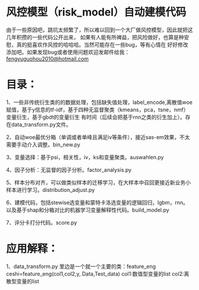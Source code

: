 # 风控模型（risk_model）自动建模代码

   由于一些原因吧，跳坑太频繁了，所以难以回到一个大厂做风控模型，因此就把这几年积攒的一些代码公开出来，
如果有人能有所裨益，把风险做好，也算是种安慰，真的挺喜欢作风控的哈哈哈。当然可能存在一些bug，等有心情在
好好修改添加吧。如果发现bug或者使用问题欢迎发邮件给我：fengyuguohou2010@hotmail.com

# 目录：

1、一些非传统衍生类的的数据处理，包括缺失值处理，label_encode,离散值woe赋值，基于y信息的tf-idf，基于四种无监督聚类（kmeans，pca，tsne，nmf）变量衍生，基于gbdt的变量衍生
有时间（后续会把基于rnn之类的衍生加上）。存在data_transform.py文件。

2、自动woe最优分箱（单调或者单峰且满足iv等条件），接近sas-em效果，不太需要手动介入调整。bin_new.py

3、变量选择：基于psi，相关性，iv，ks和变量聚类。auswahlen.py

4、因子分析：无监督的因子分析。factor_analysis.py

5、样本分布对齐，可以做类似样本的迁移学习，在大样本中召回更接近新业务小样本进行学习。distribution_adjust.py

6、建模代码，包括stewise选变量和蒙特卡洛选变量的逻辑回归，lgbm，rnn。以及基于shap和分箱对比的机器学习变量解释性代码。build_model.py

7、评分卡打分代码。score.py

# 应用解释：

1、data_transform.py 里边是一个就一个主要的类：feature_eng
ceshi=feature_eng(col1,col2,y, Data,Test_data)
col1:数值型变量的list
col2:离散型变量的list


